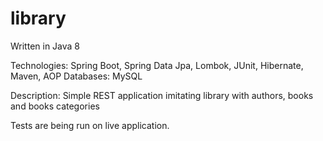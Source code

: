# library

Written in Java 8

Technologies: Spring Boot, Spring Data Jpa, Lombok, JUnit, Hibernate, Maven, AOP
Databases: MySQL

Description: Simple REST application imitating library with authors, books and books categories

Tests are being run on live application.
